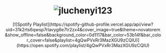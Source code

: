 <h1 align="center">
  <img src="https://github.com/jluchenyi123/jluchenyi123/blob/41642f92ff2468bfde6a4d546a4c6c217f598ff9/resources/svg/name.svg" alt="jluchenyi123" />
</h1>

<div align="center">
  [![Spotify Playlist](https://spotify-github-profile.vercel.app/api/view?uid=31k2rts6qwsp7rlavyg6e7tr2zx4&cover_image=true&theme=novatorem&show_offline=false&background_color=0d1117&bar_color=53b14f&bar_color_cover=false&playlist=4gQwPVxRr3MazXGU9zCQlU)](https://open.spotify.com/playlist/4gQwPVxRr3MazXGU9zCQlU)
</div>
